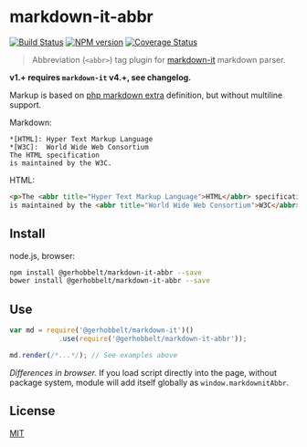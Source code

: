 # markdown-it-abbr

[![Build Status](https://img.shields.io/travis/GerHobbelt/markdown-it-abbr/master.svg?style=flat)](https://travis-ci.org/GerHobbelt/markdown-it-abbr)
[![NPM version](https://img.shields.io/npm/v/@gerhobbelt/markdown-it-abbr.svg?style=flat)](https://www.npmjs.org/package/@gerhobbelt/markdown-it-abbr)
[![Coverage Status](https://img.shields.io/coveralls/GerHobbelt/markdown-it-abbr/master.svg?style=flat)](https://coveralls.io/r/GerHobbelt/markdown-it-abbr?branch=master)

> Abbreviation (`<abbr>`) tag plugin for [markdown-it](https://github.com/markdown-it/markdown-it) markdown parser.

__v1.+ requires `markdown-it` v4.+, see changelog.__

Markup is based on [php markdown extra](https://michelf.ca/projects/php-markdown/extra/#abbr) definition, but without multiline support.

Markdown:

```
*[HTML]: Hyper Text Markup Language
*[W3C]:  World Wide Web Consortium
The HTML specification
is maintained by the W3C.
```

HTML:

```html
<p>The <abbr title="Hyper Text Markup Language">HTML</abbr> specification
is maintained by the <abbr title="World Wide Web Consortium">W3C</abbr>.</p>
```

## Install

node.js, browser:

```bash
npm install @gerhobbelt/markdown-it-abbr --save
bower install @gerhobbelt/markdown-it-abbr --save
```

## Use

```js
var md = require('@gerhobbelt/markdown-it')()
            .use(require('@gerhobbelt/markdown-it-abbr'));

md.render(/*...*/); // See examples above
```

_Differences in browser._ If you load script directly into the page, without
package system, module will add itself globally as `window.markdownitAbbr`.


## License

[MIT](https://github.com/GerHobbelt/markdown-it-abbr/LICENSE)
